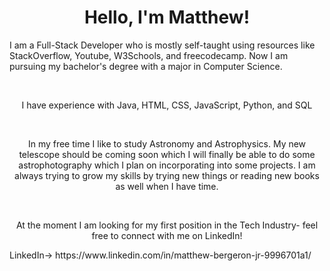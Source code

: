 <h1 align="center">Hello, I'm Matthew!</h1>

<p align="left">I am a Full-Stack Developer who is mostly self-taught using resources like StackOverflow, Youtube, W3Schools, and freecodecamp. Now I am pursuing my bachelor's degree with a major in Computer Science.</p>

<br>

<p align="center">I have experience with Java, HTML, CSS, JavaScript, Python, and SQL</p>

<br>

<p align="center">In my free time I like to study Astronomy and Astrophysics. My new telescope should be coming soon which I will finally be able to do some astrophotography which I plan on incorporating into some projects. I am always trying to grow my skills by trying new things or reading new books as well when I have time.</p>

<br>

<p align="center">At the moment I am looking for my first position in the Tech Industry- feel free to connect with me on LinkedIn!</p>

<p align="left"> LinkedIn-> https://www.linkedin.com/in/matthew-bergeron-jr-9996701a1/</p>

<!---
Mattmberg/Mattmberg is a ✨ special ✨ repository because its `README.md` (this file) appears on your GitHub profile.
You can click the Preview link to take a look at your changes.
--->
